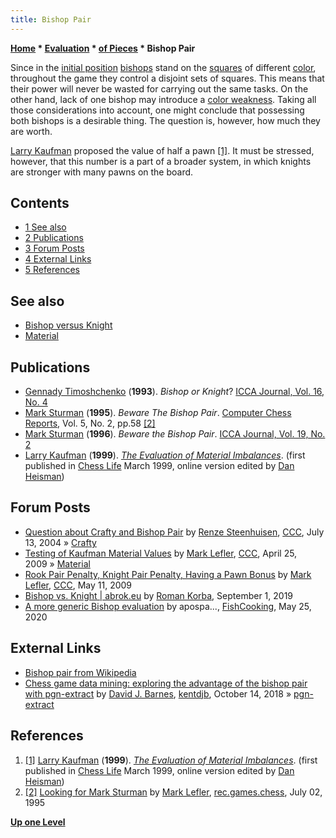 ```yaml
---
title: Bishop Pair
---
```

**[Home](Home "Home") * [Evaluation](Evaluation "Evaluation") * [of Pieces](Evaluation_of_Pieces "Evaluation of Pieces") * Bishop Pair**

Since in the [initial position](Initial_Position "Initial Position") [bishops](Bishop "Bishop") stand on the [squares](Squares "Squares") of different [color](Color "Color"), throughout the game they control a disjoint sets of squares. This means that their power will never be wasted for carrying out the same tasks. On the other hand, lack of one bishop may introduce a [color weakness](Color_Weakness "Color Weakness"). Taking all those considerations into account, one might conclude that possessing both bishops is a desirable thing. The question is, however, how much they are worth.

[Larry Kaufman](Larry_Kaufman "Larry Kaufman") proposed the value of half a pawn <a id="cite-note-1" href="#cite-ref-1">[1]</a>. It must be stressed, however, that this number is a part of a broader system, in which knights are stronger with many pawns on the board.

## Contents

- [1 See also](#see-also)
- [2 Publications](#publications)
- [3 Forum Posts](#forum-posts)
- [4 External Links](#external-links)
- [5 References](#references)

## See also

- [Bishop versus Knight](Bishop_versus_Knight "Bishop versus Knight")
- [Material](Material "Material")

## Publications

- [Gennady Timoshchenko](index.php?title=Gennady_Timoshchenko&action=edit&redlink=1 "Gennady Timoshchenko (page does not exist)") (**1993**). *Bishop or Knight*? [ICCA Journal, Vol. 16, No. 4](ICGA_Journal#16_4 "ICGA Journal")
- [Mark Sturman](Mark_Sturman "Mark Sturman") (**1995**). *Beware The Bishop Pair*. [Computer Chess Reports](Computer_Chess_Reports "Computer Chess Reports"), Vol. 5, No. 2, pp.58 <a id="cite-note-2" href="#cite-ref-2">[2]</a>
- [Mark Sturman](Mark_Sturman "Mark Sturman") (**1996**). *Beware the Bishop Pair*. [ICCA Journal, Vol. 19, No. 2](ICGA_Journal#19_2 "ICGA Journal")
- [Larry Kaufman](Larry_Kaufman "Larry Kaufman") (**1999**). *[The Evaluation of Material Imbalances](https://www.chess.com/article/view/the-evaluation-of-material-imbalances-by-im-larry-kaufman)*. (first published in [Chess Life](https://en.wikipedia.org/wiki/Chess_Life) March 1999, online version edited by [Dan Heisman](Dan_Heisman "Dan Heisman"))

## Forum Posts

- [Question about Crafty and Bishop Pair](https://www.stmintz.com/ccc/index.php?id=376529) by [Renze Steenhuisen](Jan_Renze_Steenhuisen "Jan Renze Steenhuisen"), [CCC](CCC "CCC"), July 13, 2004 » [Crafty](Crafty "Crafty")
- [Testing of Kaufman Material Values](http://www.talkchess.com/forum/viewtopic.php?t=27616) by [Mark Lefler](Mark_Lefler "Mark Lefler"), [CCC](CCC "CCC"), April 25, 2009 » [Material](Material "Material")
- [Rook Pair Penalty, Knight Pair Penalty, Having a Pawn Bonus](http://www.talkchess.com/forum/viewtopic.php?t=27842) by [Mark Lefler](Mark_Lefler "Mark Lefler"), [CCC](CCC "CCC"), May 11, 2009
- [Bishop vs. Knight | abrok.eu](http://blog.abrok.eu/bishop-vs-knight/) by [Roman Korba](Roman_Korba "Roman Korba"), September 1, 2019
- [A more generic Bishop evaluation](https://groups.google.com/d/msg/fishcooking/XzZX8CBgNtY/OJBqUYgXAQAJ) by apospa..., [FishCooking](Computer_Chess_Forums "Computer Chess Forums"), May 25, 2020

## External Links

- [Bishop pair from Wikipedia](https://en.wikipedia.org/wiki/Bishop_pair#Bishop_pair)
- [Chess game data mining: exploring the advantage of the bishop pair with pgn-extract](https://blogs.kent.ac.uk/djb/2018/10/14/data-mining-with-pgn-extract/) by [David J. Barnes](David_J._Barnes "David J. Barnes"), [kentdjb](https://blogs.kent.ac.uk/djb/), October 14, 2018 » [pgn-extract](Pgn-extract "Pgn-extract")

## References

1. <a id="cite-ref-1" href="#cite-note-1">[1]</a> [Larry Kaufman](Larry_Kaufman "Larry Kaufman") (**1999**). *[The Evaluation of Material Imbalances](https://www.chess.com/article/view/the-evaluation-of-material-imbalances-by-im-larry-kaufman)*. (first published in [Chess Life](https://en.wikipedia.org/wiki/Chess_Life) March 1999, online version edited by [Dan Heisman](Dan_Heisman "Dan Heisman"))
1. <a id="cite-ref-2" href="#cite-note-2">[2]</a> [Looking for Mark Sturman](https://groups.google.com/d/msg/rec.games.chess/xFCRAQIqvjw/OVFg2ezWYTYJ) by [Mark Lefler](Mark_Lefler "Mark Lefler"), [rec.games.chess](Computer_Chess_Forums "Computer Chess Forums"), July 02, 1995

**[Up one Level](Evaluation_of_Pieces "Evaluation of Pieces")**

